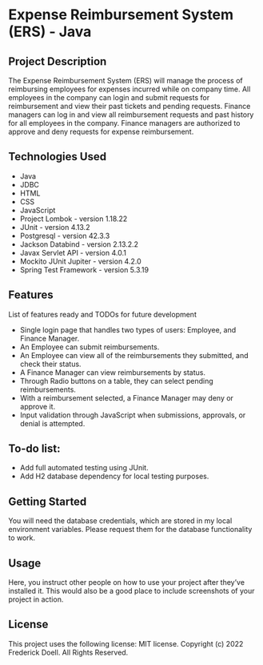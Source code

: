 # Expense Reimbursement System (ERS) - Java
## Project Description
The Expense Reimbursement System (ERS) will manage the process of reimbursing employees for expenses incurred while on company time. All employees in the company can login and submit requests for reimbursement and view their past tickets and pending requests. Finance managers can log in and view all reimbursement requests and past history for all employees in the company. Finance managers are authorized to approve and deny requests for expense reimbursement.

## Technologies Used
* Java
* JDBC
* HTML
* CSS
* JavaScript
* Project Lombok - version 1.18.22
* JUnit - version 4.13.2
* Postgresql - version 42.3.3
* Jackson Databind - version 2.13.2.2
* Javax Servlet API - version 4.0.1
* Mockito JUnit Jupiter - version 4.2.0
* Spring Test Framework - version 5.3.19

## Features
List of features ready and TODOs for future development
* Single login page that handles two types of users: Employee, and Finance Manager.
* An Employee can submit reimbursements.
* An Employee can view all of the reimbursements they submitted, and check their status.
* A Finance Manager can view reimbursements by status.
* Through Radio buttons on a table, they can select pending reimbursements.
* With a reimbursement selected, a Finance Manager may deny or approve it.
* Input validation through JavaScript when submissions, approvals, or denial is attempted.

## To-do list:
* Add full automated testing using JUnit.
* Add H2 database dependency for local testing purposes.

## Getting Started
You will need the database credentials, which are stored in my local environment variables. Please request them for the database functionality to work.

## Usage
Here, you instruct other people on how to use your project after they’ve installed it. This would also be a good place to include screenshots of your project in action.

## License
This project uses the following license: MIT license.
Copyright (c) 2022 Frederick Doell. All Rights Reserved.
